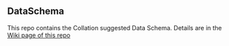 ## DataSchema

This repo contains the Collation suggested Data Schema. Details are in the [Wiki page of this repo](https://github.com/collation-ai/DataSchema/wiki)
